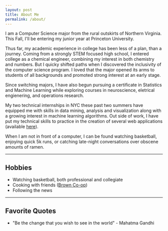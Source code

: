 ```yaml
---
layout: post
title: About Me 
permalink: /about/
---
```


I am a Computer Science major from the rural outskirts of Northern Virginia. This Fall, I'll be entering my junior year at Princeton University. 

Thus far, my academic experience in college has been less of a plan, than a journey. Coming from a strongly STEM focused high school, I entered college as a chemical engineer, combining my interest in both chemistry and numbers. But I quicky shifted paths when I discovered the inclusivity of the computer science program. I loved that the major opened its arms to students of all backgrounds and promoted strong interest at an early stage.

Since switching majors, I have also begun pursuing a certificate in Statistics and Machine Learning while exploring courses in neuroscience, eletrical engienering, and operations research. 

My two technical internships in NYC these past two summers have equipped me with skills in data mining, analysis and visualization along with a growing interest in machine learning algorithms. Out side of work, I have put my technical skills to practice in the creation of several web applications (available [here](/projects)). 

When I am not in front of a computer, I can be found watching basketball, enjoying quick 5k runs, or catching late-night conversations over obscene amounts of ramen. 
***

## Hobbies

* Watching basketball, both professional and collegiate
* Cooking with friends ([Brown Co-op](http://www.princeton.edu/~brwncoop/))
* Following the news 

***

## Favorite Quotes 

* "Be the change that you wish to see in the world" - Mahatma Gandhi 





